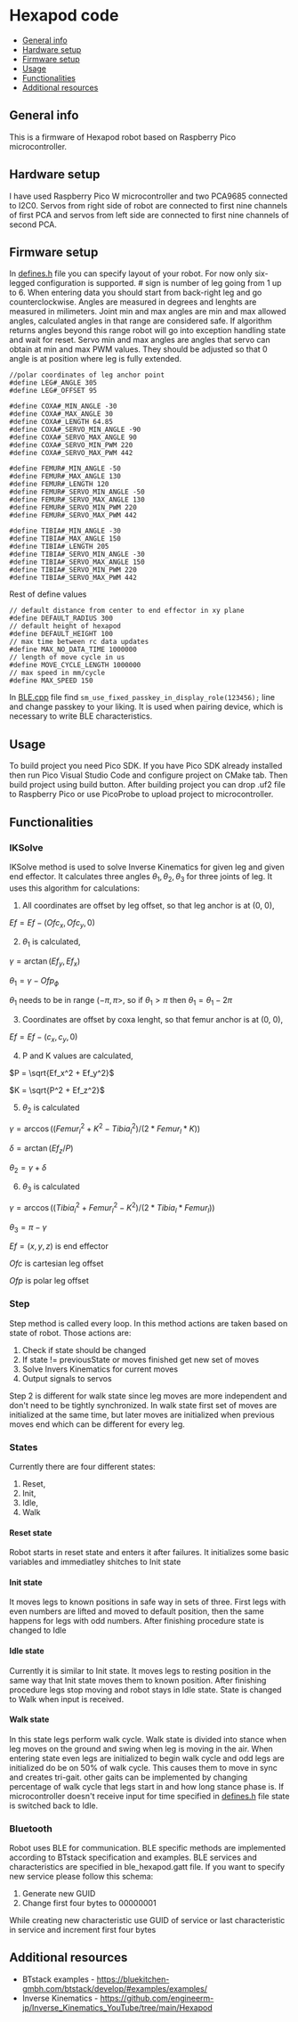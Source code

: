 # Hexapod code
* [General info](#general-info)
* [Hardware setup](#hardware-setup)
* [Firmware setup](#firmware-setup)
* [Usage](#usage)
* [Functionalities](#functionalities)
* [Additional resources](#additional-resources)

## General info
This is a firmware of Hexapod robot based on Raspberry Pico microcontroller.

## Hardware setup
I have used Raspberry Pico W microcontroller and two PCA9685 connected to I2C0. Servos from right side of robot are connected to first nine channels of first PCA and servos from left side are connected to first nine channels of second PCA.

## Firmware setup
In [defines.h](/Hexapod_code/headers/common/defines.h) file you can specify layout of your robot. For now only six-legged configuration is supported. # sign is number of leg going from 1 up to 6. When entering data you should start from back-right leg and go counterclockwise. Angles are measured in degrees and lenghts are measured in milimeters. Joint min and max angles are min and max allowed angles, calculated angles in that range are considered safe. If algorithm returns angles beyond this range robot will go into exception handling state and wait for reset. Servo min and max angles are angles that servo can obtain at min and max PWM values. They should be adjusted so that 0 angle is at position where leg is fully extended.

```
//polar coordinates of leg anchor point
#define LEG#_ANGLE 305
#define LEG#_OFFSET 95

#define COXA#_MIN_ANGLE -30
#define COXA#_MAX_ANGLE 30
#define COXA#_LENGTH 64.85
#define COXA#_SERVO_MIN_ANGLE -90
#define COXA#_SERVO_MAX_ANGLE 90
#define COXA#_SERVO_MIN_PWM 220
#define COXA#_SERVO_MAX_PWM 442

#define FEMUR#_MIN_ANGLE -50
#define FEMUR#_MAX_ANGLE 130
#define FEMUR#_LENGTH 120
#define FEMUR#_SERVO_MIN_ANGLE -50
#define FEMUR#_SERVO_MAX_ANGLE 130
#define FEMUR#_SERVO_MIN_PWM 220
#define FEMUR#_SERVO_MAX_PWM 442

#define TIBIA#_MIN_ANGLE -30
#define TIBIA#_MAX_ANGLE 150
#define TIBIA#_LENGTH 205
#define TIBIA#_SERVO_MIN_ANGLE -30
#define TIBIA#_SERVO_MAX_ANGLE 150
#define TIBIA#_SERVO_MIN_PWM 220
#define TIBIA#_SERVO_MAX_PWM 442
```

Rest of define values

```
// default distance from center to end effector in xy plane
#define DEFAULT_RADIUS 300
// default height of hexapod
#define DEFAULT_HEIGHT 100
// max time between rc data updates
#define MAX_NO_DATA_TIME 1000000
// length of move cycle in us
#define MOVE_CYCLE_LENGTH 1000000
// max speed in mm/cycle
#define MAX_SPEED 150
```

In [BLE.cpp](/Hexapod_code/src/BLE/BLE.cpp) file find ```sm_use_fixed_passkey_in_display_role(123456);``` line and change passkey to your liking. It is used when pairing device, which is necessary to write BLE characteristics.

## Usage
To build project you need Pico SDK.
If you have Pico SDK already installed then run Pico Visual Studio Code and configure project on CMake tab. Then build project using build button. After building project you can drop .uf2 file to Raspberry Pico or use PicoProbe to upload project to microcontroller.

## Functionalities

### IKSolve
IKSolve method is used to solve Inverse Kinematics for given leg and given end effector. It calculates three angles $\theta_1, \theta_2, \theta_3$ for three joints of leg. It uses this algorithm for calculations:

1. All coordinates are offset by leg offset, so that leg anchor is at (0, 0),

$Ef = Ef - (Ofc_x, Ofc_y, 0)$

2. $\theta_1$ is calculated,

$\gamma = \arctan(Ef_y, Ef_x)$

$\theta_1 = \gamma - Ofp_\phi$

$\theta_1$ needs to be in range $(-\pi, \pi>$, so if $\theta_1 > \pi$ then $\theta_1 = \theta_1 - 2\pi$

3. Coordinates are offset by coxa lenght, so that femur anchor is at (0, 0),

$Ef = Ef - (c_x, c_y, 0)$

4. P and K values are calculated,

$P = \sqrt{Ef_x^2 + Ef_y^2}$

$K = \sqrt{P^2 + Ef_z^2}$

5. $\theta_2$ is calculated

$\gamma = \arccos((Femur_l^2 + K^2 - Tibia_l^2)/(2 * Femur_l * K))$

$\delta = \arctan(Ef_z/P)$

$\theta_2 = \gamma + \delta$

6. $\theta_3$ is calculated

$\gamma = \arccos((Tibia_l^2 + Femur_l^2 - K^2)/(2 * Tibia_l * Femur_l))$

$\theta_3 = \pi - \gamma$

$Ef = (x, y, z)$ is end effector

$Ofc$ is cartesian leg offset

$Ofp$ is polar leg offset

### Step
Step method is called every loop. In this method actions are taken based on state of robot. Those actions are:
1. Check if state should be changed
2. If state != previousState or moves finished get new set of moves
3. Solve Invers Kinematics for current moves
4. Output signals to servos

Step 2 is different for walk state since leg moves are more independent and don't need to be tightly synchronized. In walk state first set of moves are initialized at the same time, but later moves are initialized when previous moves end which can be different for every leg.

### States
Currently there are four different states:
1. Reset,
2. Init,
3. Idle,
4. Walk

#### Reset state
Robot starts in reset state and enters it after failures. It initializes some basic variables and immediatley shitches to Init state

#### Init state
It moves legs to known positions in safe way in sets of three. First legs with even numbers are lifted and moved to default position, then the same happens for legs with odd numbers. After finishing procedure state is changed to Idle

#### Idle state
Currently it is similar to Init state. It moves legs to resting position in the same way that Init state moves them to known position. After finishing procedure legs stop moving and robot stays in Idle state. State is changed to Walk when input is received.

#### Walk state
In this state legs perform walk cycle. Walk state is divided into stance when leg moves on the ground and swing when leg is moving in the air. When entering state even legs are initialized to begin walk cycle and odd legs are initialized do be on 50% of walk cycle. This causes them to move in sync and creates tri-gait. other gaits can be implemented by changing percentage of walk cycle that legs start in and how long stance phase is. If microcontroller doesn't receive input for time specified in [defines.h](/Hexapod_code/headers/common/defines.h) file state is switched back to Idle.

### Bluetooth
Robot uses BLE for communication. BLE specific methods are implemented according to BTstack specification and examples. BLE services and characteristics are specified in ble_hexapod.gatt file. If you want to specify new service please follow this schema:

1. Generate new GUID
2. Change first four bytes to 00000001

While creating new characteristic use GUID of service or last characteristic in service and increment first four bytes

## Additional resources
* BTstack examples - https://bluekitchen-gmbh.com/btstack/develop/#examples/examples/
* Inverse Kinematics - https://github.com/engineerm-jp/Inverse_Kinematics_YouTube/tree/main/Hexapod